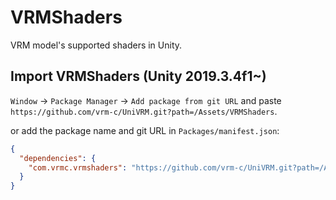 # VRMShaders

VRM model's supported shaders in Unity.

## Import VRMShaders (Unity 2019.3.4f1~)

`Window` -> `Package Manager` -> `Add package from git URL` and paste `https://github.com/vrm-c/UniVRM.git?path=/Assets/VRMShaders`.

or add the package name and git URL in `Packages/manifest.json`:

```json
{
  "dependencies": {
    "com.vrmc.vrmshaders": "https://github.com/vrm-c/UniVRM.git?path=/Assets/VRMShaders",
  }
}
```
